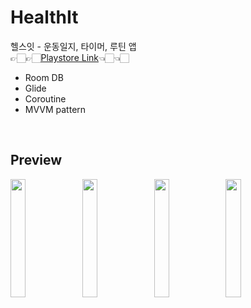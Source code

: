 # HealthIt
헬스잇 - 운동일지, 타이머, 루틴 앱 <br>
👉🏻👉🏻[Playstore Link](https://play.google.com/store/apps/details?id=io.jun.healthit)👈🏻👈🏻
* Room DB
* Glide
* Coroutine
* MVVM pattern
<br>

Preview
-----------
<img src="https://user-images.githubusercontent.com/54348567/92320091-bbb24700-f059-11ea-809d-3557b16248a7.png" width="22%" height="22%"> <img src="https://user-images.githubusercontent.com/54348567/92320089-ba811a00-f059-11ea-9ba9-45e8425fb2ac.png" width="22%" height="22%"> <img src="https://user-images.githubusercontent.com/54348567/92320086-b8b75680-f059-11ea-8d4d-3c507181799a.png" width="22%" height="22%"> <img src="https://user-images.githubusercontent.com/54348567/92320083-b654fc80-f059-11ea-9337-675e8a1ce956.png" width="22%" height="22%">
